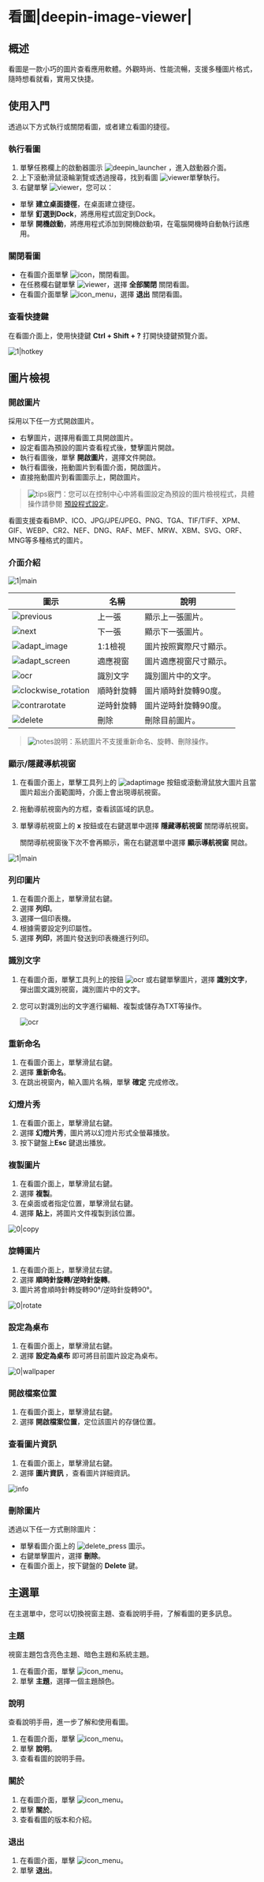<!--
SPDX-FileCopyrightText: 2023 UnionTech Software Technology Co., Ltd.

SPDX-License-Identifier: GPL-3.0-or-later
-->

# 看圖|deepin-image-viewer|

## 概述


看圖是一款小巧的圖片查看應用軟體。外觀時尚、性能流暢，支援多種圖片格式，隨時想看就看，實用又快捷。

## 使用入門

透過以下方式執行或關閉看圖，或者建立看圖的捷徑。

### 執行看圖

1. 單擊任務欄上的啟動器圖示 ![deepin_launcher](../common/deepin_launcher.svg) ，進入啟動器介面。
2. 上下滾動滑鼠滾輪瀏覽或透過搜尋，找到看圖 ![viewer](../common/deepin_image_viewer.svg)單擊執行。
3. 右鍵單擊 ![viewer](../common/deepin_image_viewer.svg)，您可以：
 - 單擊 **建立桌面捷徑**，在桌面建立捷徑。
 - 單擊 **釘選到Dock**，將應用程式固定到Dock。
 - 單擊 **開機啟動**，將應用程式添加到開機啟動項，在電腦開機時自動執行該應用。


### 關閉看圖

- 在看圖介面單擊  ![icon](../common/close_icon.svg)，關閉看圖。
- 在任務欄右鍵單擊 ![viewer](../common/deepin_image_viewer.svg)，選擇 **全部關閉** 關閉看圖。
- 在看圖介面單擊 ![icon_menu](../common/icon_menu.svg)，選擇 **退出** 關閉看圖。

### 查看快捷鍵

在看圖介面上，使用快捷鍵 **Ctrl + Shift + ?** 打開快捷鍵預覽介面。

![1|hotkey](fig/hotkey.png)

## 圖片檢視

### 開啟圖片
採用以下任一方式開啟圖片。
- 右擊圖片，選擇用看圖工具開啟圖片。
- 設定看圖為預設的圖片查看程式後，雙擊圖片開啟。
- 執行看圖後，單擊 **開啟圖片**，選擇文件開啟。
- 執行看圖後，拖動圖片到看圖介面，開啟圖片。
- 直接拖動圖片到看圖圖示上，開啟圖片。

> ![tips](../common/tips.svg)竅門：您可以在控制中心中將看圖設定為預設的圖片檢視程式，具體操作請參閱 [預設程式設定](dman:///dde#預設程式設定)。

看圖支援查看BMP、ICO、JPG/JPE/JPEG、PNG、TGA、TIF/TIFF、XPM、GIF、WEBP、CR2、NEF、DNG、RAF、MEF、MRW、XBM、SVG、ORF、MNG等多種格式的圖片。

### 介面介紹

![1|main](fig/main.png)

| 圖示                                                   | 名稱       | 說明                   |
| ------------------------------------------------------ | ---------- | ---------------------- |
| ![previous](../common/previous.svg)                    | 上一張     | 顯示上一張圖片。       |
| ![next](../common/next.svg)                            | 下一張     | 顯示下一張圖片。       |
| ![adapt_image](../common/adaptimage.svg)               | 1:1檢視    | 圖片按照實際尺寸顯示。 |
| ![adapt_screen](../common/adaptscreen.svg)             | 適應視窗   | 圖片適應視窗尺寸顯示。 |
| ![ocr](../common/ocr.svg)             | 識別文字 | 識別圖片中的文字。 |
| ![clockwise_rotation](../common/clockwiserotation.svg) | 順時針旋轉 | 圖片順時針旋轉90度。   |
| ![contrarotate](../common/contrarotate.svg)            | 逆時針旋轉 | 圖片逆時針旋轉90度。   |
| ![delete](../common/delete.svg)                        | 刪除       | 刪除目前圖片。         |


> ![notes](../common/notes.svg)說明：系統圖片不支援重新命名、旋轉、刪除操作。

### 顯示/隱藏導航視窗

1. 在看圖介面上，單擊工具列上的 ![adaptimage](../common/adaptimage.svg) 按鈕或滾動滑鼠放大圖片且當圖片超出介面範圍時，介面上會出現導航視窗。

2. 拖動導航視窗內的方框，查看該區域的訊息。

3. 單擊導航視窗上的 **x** 按鈕或在右鍵選單中選擇 **隱藏導航視窗** 關閉導航視窗。

   關閉導航視窗後下次不會再顯示，需在右鍵選單中選擇 **顯示導航視窗** 開啟。

![1|main](fig/navigation.png)

### 列印圖片

1. 在看圖介面上，單擊滑鼠右鍵。
2. 選擇 **列印**。
3. 選擇一個印表機。
4. 根據需要設定列印屬性。
5. 選擇 **列印**，將圖片發送到印表機進行列印。

### 識別文字

1. 在看圖介面，單擊工具列上的按鈕 ![ocr](../common/ocr.svg) 或右鍵單擊圖片，選擇 **識別文字**，彈出圖文識別視窗，識別圖片中的文字。

2. 您可以對識別出的文字進行編輯、複製或儲存為TXT等操作。

   ![ocr](fig/ocr.png)


### 重新命名

1. 在看圖介面上，單擊滑鼠右鍵。
2. 選擇 **重新命名**。
3. 在跳出視窗內，輸入圖片名稱，單擊 **確定** 完成修改。

### 幻燈片秀

1. 在看圖介面上，單擊滑鼠右鍵。
2. 選擇 **幻燈片秀**，圖片將以幻燈片形式全螢幕播放。
3. 按下鍵盤上**Esc** 鍵退出播放。


### 複製圖片

1. 在看圖介面上，單擊滑鼠右鍵。
2. 選擇 **複製**。
3. 在桌面或者指定位置，單擊滑鼠右鍵。
4. 選擇 **貼上**，將圖片文件複製到該位置。

![0|copy](fig/copy.png)


### 旋轉圖片

1. 在看圖介面上，單擊滑鼠右鍵。
2. 選擇 **順時針旋轉/逆時針旋轉**。
3. 圖片將會順時針轉旋轉90°/逆時針旋轉90°。

![0|rotate](fig/rotate.png)


### 設定為桌布

1. 在看圖介面上，單擊滑鼠右鍵。
2. 選擇 **設定為桌布** 即可將目前圖片設定為桌布。

![0|wallpaper](fig/wallpaper.png)

### 開啟檔案位置
1. 在看圖介面上，單擊滑鼠右鍵。
2. 選擇 **開啟檔案位置**，定位該圖片的存儲位置。

### 查看圖片資訊

1. 在看圖介面上，單擊滑鼠右鍵。
2. 選擇 **圖片資訊** ，查看圖片詳細資訊。

![info](fig/info.png)
### 刪除圖片

透過以下任一方式刪除圖片：

- 單擊看圖介面上的 ![delete_press](../common/delete.svg) 圖示。
- 右鍵單擊圖片，選擇 **刪除**。
- 在看圖介面上，按下鍵盤的 **Delete** 鍵。

## 主選單

在主選單中，您可以切換視窗主題、查看說明手冊，了解看圖的更多訊息。

### 主題

視窗主題包含亮色主題、暗色主題和系統主題。

1. 在看圖介面，單擊  ![icon_menu](../common/icon_menu.svg)。
2. 單擊 **主題**，選擇一個主題顏色。

### 說明

查看說明手冊，進一步了解和使用看圖。

1. 在看圖介面，單擊  ![icon_menu](../common/icon_menu.svg)。
2. 單擊 **說明**。
3. 查看看圖的說明手冊。

### 關於

1. 在看圖介面，單擊  ![icon_menu](../common/icon_menu.svg)。
2. 單擊 **關於**。
3. 查看看圖的版本和介紹。

### 退出

1. 在看圖介面，單擊 ![icon_menu](../common/icon_menu.svg)。
2. 單擊 **退出**。   
